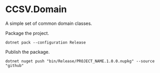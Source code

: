 # CCSV.Domain

A simple set of common domain classes.

Package the project.  

~~~
dotnet pack --configuration Release
~~~

Publish the package.

~~~
dotnet nuget push "bin/Release/PROJECT_NAME.1.0.0.nupkg" --source "github"
~~~
